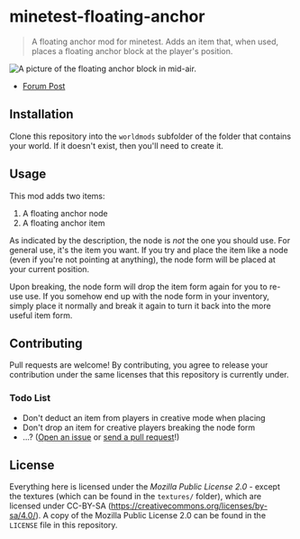 # minetest-floating-anchor
> A floating anchor mod for minetest. Adds an item that, when used, places a floating anchor block at the player's position.

![A picture of the floating anchor block in mid-air.](https://i.imgur.com/4RYlEDO.png)

 - [Forum Post](https://forum.minetest.net/viewtopic.php?f=9&t=20180)

## Installation
Clone this repository into the `worldmods` subfolder of the folder that contains your world. If it doesn't exist, then you'll need to create it.

## Usage
This mod adds two items:

1. A floating anchor node
2. A floating anchor item

As indicated by the description, the node is _not_ the one you should use. For general use, it's the item you want. If you try and place the item like a node (even if you're not pointing at anything), the node form will be placed at your current position.

Upon breaking, the node form will drop the item form again for you to re-use use. If you somehow end up with the node form in your inventory, simply place it normally and break it again to turn it back into the more useful item form.

## Contributing
Pull requests are welcome! By contributing, you agree to release your contribution under the same licenses that this repository is currently under.

### Todo List
 - Don't deduct an item from players in creative mode when placing
 - Don't drop an item for creative players breaking the node form
 - ...? ([Open an issue](https://github.com/sbrl/minetest-floating_anchor/issues/new) or [send a pull request](https://github.com/sbrl/minetest-floating_anchor/compare)!)

## License
Everything here is licensed under the _Mozilla Public License 2.0_ - except the textures (which can be found in the `textures/` folder), which are licensed under CC-BY-SA (https://creativecommons.org/licenses/by-sa/4.0/). A copy of the Mozilla Public License 2.0 can be found in the `LICENSE` file in this repository.

